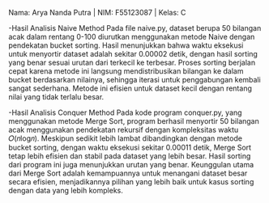 Nama: Arya Nanda Putra | NIM: F55123087 | Kelas: C

-Hasil Analisis Naive Method
Pada file naive.py, dataset berupa 50 bilangan acak dalam rentang 0-100 diurutkan menggunakan metode Naive dengan pendekatan bucket sorting. Hasil menunjukkan bahwa waktu eksekusi untuk menyortir dataset adalah sekitar 0.00002 detik, dengan hasil sorting yang benar sesuai urutan dari terkecil ke terbesar. Proses sorting berjalan cepat karena metode ini langsung mendistribusikan bilangan ke dalam bucket berdasarkan nilainya, sehingga iterasi untuk penggabungan kembali sangat sederhana. Metode ini efisien untuk dataset kecil dengan rentang nilai yang tidak terlalu besar.

-Hasil Analisis Conquer Method
Pada kode program conquer.py, yang menggunakan metode Merge Sort, program berhasil menyortir 50 bilangan acak menggunakan pendekatan rekursif dengan kompleksitas waktu 𝑂(𝑛log𝑛). Meskipun sedikit lebih lambat dibandingkan dengan metode bucket sorting, dengan waktu eksekusi sekitar 0.00011 detik, Merge Sort tetap lebih efisien dan stabil pada dataset yang lebih besar. Hasil sorting dari program ini juga menunjukkan urutan yang benar. Keunggulan utama dari Merge Sort adalah kemampuannya untuk menangani dataset besar secara efisien, menjadikannya pilihan yang lebih baik untuk kasus sorting dengan data yang lebih kompleks.
